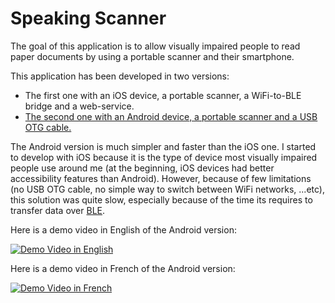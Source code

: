 # Speaking Scanner

The goal of this application is to allow visually impaired people to read paper documents by using
a portable scanner and their smartphone.

This application has been developed in two versions:
* The first one with an iOS device, a portable scanner, a WiFi-to-BLE bridge and a web-service.
* [The second one with an Android device, a portable scanner and a USB OTG cable.](android/README.md)

The Android version is much simpler and faster than the iOS one. I started to develop with iOS
because it is the type of device most visually impaired people use around me (at the beginning,
iOS devices had better accessibility features than Android). However, because of few limitations
(no USB OTG cable, no simple way to switch between WiFi networks, ...etc), this solution was
quite slow, especially because of the time its requires to transfer data over 
[BLE](https://en.wikipedia.org/wiki/Bluetooth_Low_Energy).

Here is a demo video in English of the Android version:

[![Demo Video in English](https://img.youtube.com/vi/9WenZS-TH1s/0.jpg)](https://www.youtube.com/watch?v=9WenZS-TH1s)

Here is a demo video in French of the Android version:

[![Demo Video in French](https://img.youtube.com/vi/-C-QZzlr7BM/0.jpg)](https://www.youtube.com/watch?v=-C-QZzlr7BM)